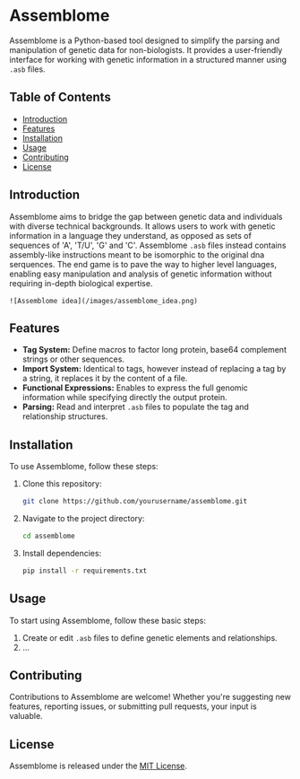 # Assemblome

Assemblome is a Python-based tool designed to simplify the parsing and manipulation of genetic data for non-biologists. It provides a user-friendly interface for working with genetic information in a structured manner using `.asb` files.

## Table of Contents

- [Introduction](#introduction)
- [Features](#features)
- [Installation](#installation)
- [Usage](#usage)
- [Contributing](#contributing)
- [License](#license)

## Introduction

Assemblome aims to bridge the gap between genetic data and individuals with diverse technical backgrounds. It allows users to work with genetic information in a language they understand, as opposed as sets of sequences of 'A', 'T/U', 'G' and 'C'. Assemblome `.asb` files instead contains assembly-like instructions meant to be isomorphic to the original dna serquences. The end game is to pave the way to higher level languages, enabling easy manipulation and analysis of genetic information without requiring in-depth biological expertise.

    ![Assemblome idea](/images/assemblome_idea.png)

## Features

- **Tag System:** Define macros to factor long protein, base64 complement strings or other sequences.
- **Import System:** Identical to tags, however instead of replacing a tag by a string, it replaces it by the content of a file. 
- **Functional Expressions:** Enables to express the full genomic information while specifying directly the output protein.
- **Parsing:** Read and interpret `.asb` files to populate the tag and relationship structures.

## Installation

To use Assemblome, follow these steps:

1. Clone this repository:
   ```sh
   git clone https://github.com/yourusername/assemblome.git
   ```

2. Navigate to the project directory:
   ```sh
   cd assemblome
   ```

3. Install dependencies:
   ```sh
   pip install -r requirements.txt
   ```

## Usage

To start using Assemblome, follow these basic steps:

1. Create or edit `.asb` files to define genetic elements and relationships.
2. ...


## Contributing

Contributions to Assemblome are welcome! Whether you're suggesting new features, reporting issues, or submitting pull requests, your input is valuable.


## License

Assemblome is released under the [MIT License](LICENSE).
